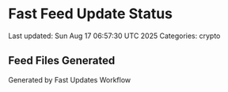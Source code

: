 # Fast Feed Update Status
Last updated: Sun Aug 17 06:57:30 UTC 2025
Categories: crypto

## Feed Files Generated

Generated by Fast Updates Workflow
